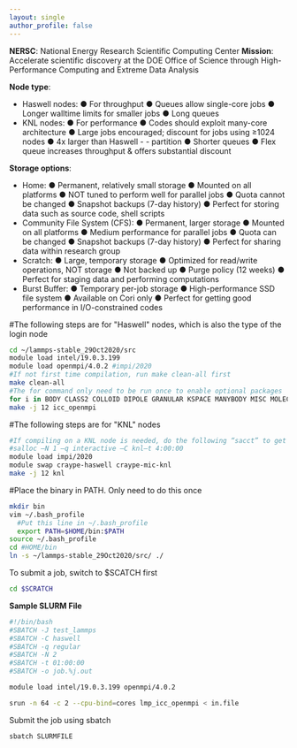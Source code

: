 ```yaml
---
layout: single
author_profile: false
---
```


**NERSC**: National Energy Research Scientific Computing Center
**Mission**: Accelerate scientific discovery at the DOE Office of Science through High-Performance Computing and Extreme Data Analysis

**Node type**:
- Haswell nodes: ● For throughput ● Queues allow single-core jobs ● Longer walltime limits for smaller jobs ● Long queues
- KNL nodes: ● For performance ● Codes should exploit many-core architecture ● Large jobs encouraged; discount for jobs using ≥1024 nodes ● 4x larger than Haswell - - partition ● Shorter queues ● Flex queue increases throughput & offers substantial discount

**Storage options**:
- Home: ● Permanent, relatively small storage ● Mounted on all platforms ● NOT tuned to perform well for parallel jobs ● Quota cannot be changed ● Snapshot backups (7-day history) ● Perfect for storing data such as source code, shell scripts
- Community File System (CFS): ● Permanent, larger storage ● Mounted on all platforms ● Medium performance for parallel jobs ● Quota can be changed ● Snapshot backups (7-day history) ● Perfect for sharing data within research group
- Scratch: ● Large, temporary storage ● Optimized for read/write operations, NOT storage ● Not backed up ● Purge policy (12 weeks) ● Perfect for staging data and performing computations
- Burst Buffer: ● Temporary per-job storage ● High-performance SSD file system ● Available on Cori only ● Perfect for getting good performance in I/O-constrained codes


#The following steps are for "Haswell" nodes, which is also the type of the login node
```bash
cd ~/lammps-stable_29Oct2020/src
module load intel/19.0.3.199    
module load openmpi/4.0.2 #impi/2020
#If not first time compilation, run make clean-all first
make clean-all
#The for command only need to be run once to enable optional packages
for i in BODY CLASS2 COLLOID DIPOLE GRANULAR KSPACE MANYBODY MISC MOLECULE MPIIO RIGID USER-MISC USER-PHONON USER-REAXC; do make yes-$i; done
make -j 12 icc_openmpi
```

#The following steps are for "KNL" nodes
```bash
#If compiling on a KNL node is needed, do the following “sacct” to get onto a compute node
#salloc –N 1 –q interactive –C knl–t 4:00:00
module load impi/2020
module swap craype-haswell craype-mic-knl
make -j 12 knl
```

#Place the binary in PATH. Only need to do this once
```bash
mkdir bin
vim ~/.bash_profile
  #Put this line in ~/.bash_profile
  export PATH=$HOME/bin:$PATH
source ~/.bash_profile
cd #HOME/bin
ln -s ~/lammps-stable_29Oct2020/src/ ./
```

To submit a job, switch to $SCATCH first
```bash
cd $SCRATCH
```
**Sample SLURM File**
```bash
#!/bin/bash
#SBATCH -J test_lammps
#SBATCH -C haswell
#SBATCH -q regular
#SBATCH -N 2
#SBATCH -t 01:00:00
#SBATCH -o job.%j.out

module load intel/19.0.3.199 openmpi/4.0.2

srun -n 64 -c 2 --cpu-bind=cores lmp_icc_openmpi < in.file
```
Submit the job using sbatch
```bash
sbatch SLURMFILE
```
